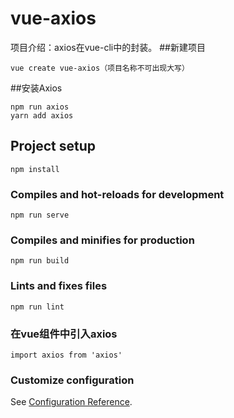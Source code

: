 # vue-axios
项目介绍：axios在vue-cli中的封装。
##新建项目
```
vue create vue-axios（项目名称不可出现大写）
```
##安装Axios
```
npm run axios
yarn add axios
```
## Project setup
```
npm install
```

### Compiles and hot-reloads for development
```
npm run serve
```

### Compiles and minifies for production
```
npm run build
```

### Lints and fixes files
```
npm run lint
```
### 在vue组件中引入axios
```
import axios from 'axios'
```










































### Customize configuration
See [Configuration Reference](https://cli.vuejs.org/config/).
